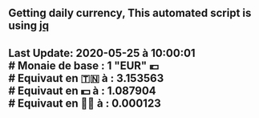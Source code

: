 ## Getting daily currency, This automated script is using [jq](https://stedolan.github.io/jq/)
## Last Update:  2020-05-25 à 10:00:01 </br># Monaie de base : 1 "EUR" 💶 </br> # Equivaut en 🇹🇳 à :  3.153563 </br> # Equivaut en 💵 à : 1.087904</br> # Equivaut en 🐱‍💻 à :  0.000123
